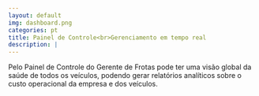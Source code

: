 ```yaml
---
layout: default
img: dashboard.png
categories: pt
title: Painel de Controle<br>Gerenciamento em tempo real
description: |
---
```

  Pelo Painel de Controle do Gerente de Frotas pode ter uma vis&atilde;o global da sa&uacute;de de todos os ve&iacute;culos, podendo gerar relat&oacute;rios anal&iacute;ticos sobre o custo operacional da empresa e dos ve&iacute;culos.